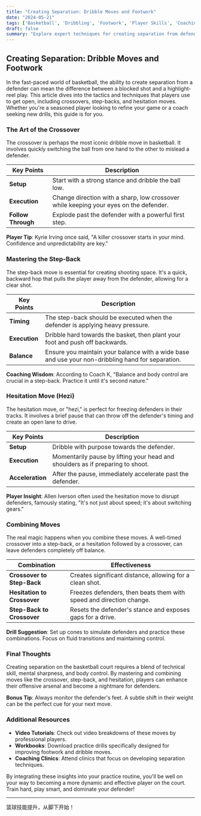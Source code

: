 ```yaml
---
title: "Creating Separation: Dribble Moves and Footwork"
date: "2024-05-21"
tags: ['Basketball', 'Dribbling', 'Footwork', 'Player Skills', 'Coaching Tips']
draft: false
summary: "Explore expert techniques for creating separation from defenders in basketball using advanced dribble moves and footwork skills. Learn from player insights and coaching wisdom."
---
```


## Creating Separation: Dribble Moves and Footwork

In the fast-paced world of basketball, the ability to create separation from a defender can mean the difference between a blocked shot and a highlight-reel play. This article dives into the tactics and techniques that players use to get open, including crossovers, step-backs, and hesitation moves. Whether you're a seasoned player looking to refine your game or a coach seeking new drills, this guide is for you.

### The Art of the Crossover

The crossover is perhaps the most iconic dribble move in basketball. It involves quickly switching the ball from one hand to the other to mislead a defender.

| Key Points | Description |
|------------|-------------|
| **Setup** | Start with a strong stance and dribble the ball low. |
| **Execution** | Change direction with a sharp, low crossover while keeping your eyes on the defender. |
| **Follow Through** | Explode past the defender with a powerful first step. |

**Player Tip**: Kyrie Irving once said, "A killer crossover starts in your mind. Confidence and unpredictability are key."

### Mastering the Step-Back

The step-back move is essential for creating shooting space. It's a quick, backward hop that pulls the player away from the defender, allowing for a clear shot.

| Key Points | Description |
|------------|-------------|
| **Timing** | The step-back should be executed when the defender is applying heavy pressure. |
| **Execution** | Dribble hard towards the basket, then plant your foot and push off backwards. |
| **Balance** | Ensure you maintain your balance with a wide base and use your non-dribbling hand for separation. |

**Coaching Wisdom**: According to Coach K, "Balance and body control are crucial in a step-back. Practice it until it's second nature."

### Hesitation Move (Hezi)

The hesitation move, or "hezi," is perfect for freezing defenders in their tracks. It involves a brief pause that can throw off the defender's timing and create an open lane to drive.

| Key Points | Description |
|------------|-------------|
| **Setup** | Dribble with purpose towards the defender. |
| **Execution** | Momentarily pause by lifting your head and shoulders as if preparing to shoot. |
| **Acceleration** | After the pause, immediately accelerate past the defender. |

**Player Insight**: Allen Iverson often used the hesitation move to disrupt defenders, famously stating, "It's not just about speed; it's about switching gears."

### Combining Moves

The real magic happens when you combine these moves. A well-timed crossover into a step-back, or a hesitation followed by a crossover, can leave defenders completely off balance.

| Combination | Effectiveness |
|-------------|---------------|
| **Crossover to Step-Back** | Creates significant distance, allowing for a clean shot. |
| **Hesitation to Crossover** | Freezes defenders, then beats them with speed and direction change. |
| **Step-Back to Crossover** | Resets the defender's stance and exposes gaps for a drive. |

**Drill Suggestion**: Set up cones to simulate defenders and practice these combinations. Focus on fluid transitions and maintaining control.

### Final Thoughts

Creating separation on the basketball court requires a blend of technical skill, mental sharpness, and body control. By mastering and combining moves like the crossover, step-back, and hesitation, players can enhance their offensive arsenal and become a nightmare for defenders.

**Bonus Tip**: Always monitor the defender's feet. A subtle shift in their weight can be the perfect cue for your next move.

### Additional Resources

- **Video Tutorials**: Check out video breakdowns of these moves by professional players.
- **Workbooks**: Download practice drills specifically designed for improving footwork and dribble moves.
- **Coaching Clinics**: Attend clinics that focus on developing separation techniques.

By integrating these insights into your practice routine, you'll be well on your way to becoming a more dynamic and effective player on the court. Train hard, play smart, and dominate your defender!

---

篮球技能提升，从脚下开始！